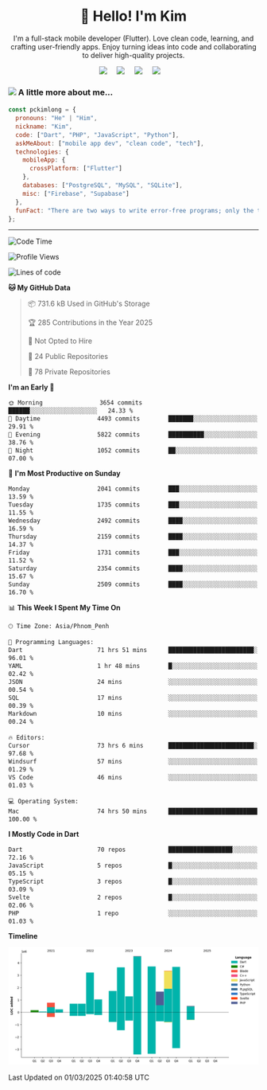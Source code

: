 <h1 align="center">👋 Hello! I'm Kim</h1>

<p align="center">
   I'm a full-stack mobile developer (Flutter). Love clean code, learning, and crafting user-friendly apps. Enjoy turning ideas into code and collaborating to deliver high-quality projects.
</p>

<p align="center">
  <a href="mailto:pochkimlong88@gmail.com"><img src="https://img.shields.io/badge/gmail-%23D14836.svg?&style=for-the-badge&logo=gmail&logoColor=white" /></a>&nbsp;&nbsp;&nbsp;&nbsp;
  <a href="https://t.me/pochkimlong/"><img src="https://img.shields.io/badge/telegram-%230077B5.svg?&style=for-the-badge&logo=telegram&logoColor=white" /></a>&nbsp;&nbsp;&nbsp;&nbsp;
  <a href="https://www.youtube.com/@PochKimlong/"><img src="https://img.shields.io/badge/youtube-%23dc2743.svg?&style=for-the-badge&logo=youtube&logoColor=white" /></a>&nbsp;&nbsp;&nbsp;&nbsp;
  <a href="https://www.tiktok.com/@pckimlong/"><img src="https://img.shields.io/badge/tiktok-%23000000.svg?&style=for-the-badge&logo=tiktok&logoColor=white" /></a>&nbsp;&nbsp;&nbsp;&nbsp;
</p>

### <img src="https://media.giphy.com/media/VgCDAzcKvsR6OM0uWg/giphy.gif" width="50"> A little more about me...  

```javascript
const pckimlong = {
  pronouns: "He" | "Him",
  nickname: "Kim",
  code: ["Dart", "PHP", "JavaScript", "Python"],
  askMeAbout: ["mobile app dev", "clean code", "tech"],
  technologies: {
    mobileApp: {
      crossPlatform: ["Flutter"]
    },
    databases: ["PostgreSQL", "MySQL", "SQLite"],
    misc: ["Firebase", "Supabase"]
  },
  funFact: "There are two ways to write error-free programs; only the third one works."
};
```
---

<!--START_SECTION:waka-->
![Code Time](http://img.shields.io/badge/Code%20Time-1%2C177%20hrs%2029%20mins-blue)

![Profile Views](http://img.shields.io/badge/Profile%20Views-1-blue)

![Lines of code](https://img.shields.io/badge/From%20Hello%20World%20I%27ve%20Written-30.8%20million%20lines%20of%20code-blue)

**🐱 My GitHub Data** 

> 📦 731.6 kB Used in GitHub's Storage 
 > 
> 🏆 285 Contributions in the Year 2025
 > 
> 🚫 Not Opted to Hire
 > 
> 📜 24 Public Repositories 
 > 
> 🔑 78 Private Repositories 
 > 
**I'm an Early 🐤** 

```text
🌞 Morning                3654 commits        ██████░░░░░░░░░░░░░░░░░░░   24.33 % 
🌆 Daytime                4493 commits        ███████░░░░░░░░░░░░░░░░░░   29.91 % 
🌃 Evening                5822 commits        ██████████░░░░░░░░░░░░░░░   38.76 % 
🌙 Night                  1052 commits        ██░░░░░░░░░░░░░░░░░░░░░░░   07.00 % 
```
📅 **I'm Most Productive on Sunday** 

```text
Monday                   2041 commits        ███░░░░░░░░░░░░░░░░░░░░░░   13.59 % 
Tuesday                  1735 commits        ███░░░░░░░░░░░░░░░░░░░░░░   11.55 % 
Wednesday                2492 commits        ████░░░░░░░░░░░░░░░░░░░░░   16.59 % 
Thursday                 2159 commits        ████░░░░░░░░░░░░░░░░░░░░░   14.37 % 
Friday                   1731 commits        ███░░░░░░░░░░░░░░░░░░░░░░   11.52 % 
Saturday                 2354 commits        ████░░░░░░░░░░░░░░░░░░░░░   15.67 % 
Sunday                   2509 commits        ████░░░░░░░░░░░░░░░░░░░░░   16.70 % 
```


📊 **This Week I Spent My Time On** 

```text
🕑︎ Time Zone: Asia/Phnom_Penh

💬 Programming Languages: 
Dart                     71 hrs 51 mins      ████████████████████████░   96.01 % 
YAML                     1 hr 48 mins        █░░░░░░░░░░░░░░░░░░░░░░░░   02.42 % 
JSON                     24 mins             ░░░░░░░░░░░░░░░░░░░░░░░░░   00.54 % 
SQL                      17 mins             ░░░░░░░░░░░░░░░░░░░░░░░░░   00.39 % 
Markdown                 10 mins             ░░░░░░░░░░░░░░░░░░░░░░░░░   00.24 % 

🔥 Editors: 
Cursor                   73 hrs 6 mins       ████████████████████████░   97.68 % 
Windsurf                 57 mins             ░░░░░░░░░░░░░░░░░░░░░░░░░   01.29 % 
VS Code                  46 mins             ░░░░░░░░░░░░░░░░░░░░░░░░░   01.03 % 

💻 Operating System: 
Mac                      74 hrs 50 mins      █████████████████████████   100.00 % 
```

**I Mostly Code in Dart** 

```text
Dart                     70 repos            ██████████████████░░░░░░░   72.16 % 
JavaScript               5 repos             █░░░░░░░░░░░░░░░░░░░░░░░░   05.15 % 
TypeScript               3 repos             █░░░░░░░░░░░░░░░░░░░░░░░░   03.09 % 
Svelte                   2 repos             █░░░░░░░░░░░░░░░░░░░░░░░░   02.06 % 
PHP                      1 repo              ░░░░░░░░░░░░░░░░░░░░░░░░░   01.03 % 
```



**Timeline**

![Lines of Code chart](https://raw.githubusercontent.com/pckimlong/pckimlong/main/assets/bar_graph.png)


 Last Updated on 01/03/2025 01:40:58 UTC
<!--END_SECTION:waka-->

<!---
PochKimlong/PochKimlong is a ✨ special ✨ repository because its `README.md` (this file) appears on your GitHub profile.
You can click the Preview link to take a look at your changes.
--->
